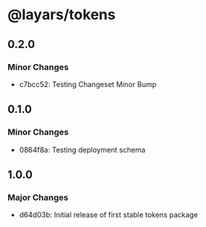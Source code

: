 # @layars/tokens

## 0.2.0

### Minor Changes

- c7bcc52: Testing Changeset Minor Bump

## 0.1.0

### Minor Changes

- 0864f8a: Testing deployment schema

## 1.0.0

### Major Changes

- d64d03b: Initial release of first stable tokens package
